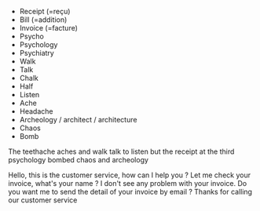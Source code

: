 
- Receipt (=reçu)
- Bill (=addition)
- Invoice (=facture)
- Psycho
- Psychology
- Psychiatry 
- Walk
- Talk
- Chalk
- Half
- Listen
- Ache
- Headache
- Archeology / architect / architecture
- Chaos
- Bomb

The teethache aches and walk talk to listen but the receipt at the third psychology bombed chaos and archeology 


Hello, this is the customer service, how can I help you ?
Let me check your invoice, what's your name ?
I don't see any problem with your invoice. Do you want me to send the detail of your invoice by email ?
Thanks for calling our customer service


